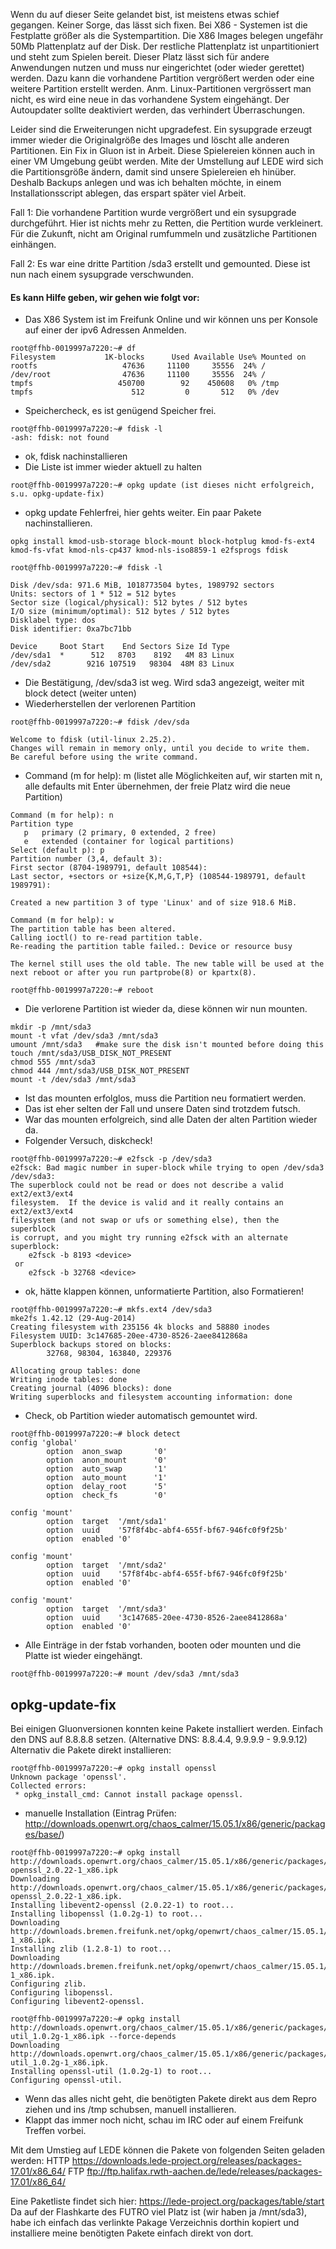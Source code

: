 Wenn du auf dieser Seite gelandet bist, ist meistens etwas schief gegangen. Keiner Sorge, das lässt sich fixen. Bei X86 - Systemen ist die Festplatte größer als die Systempartition. Die X86 Images belegen ungefähr 50Mb Plattenplatz auf der Disk. Der restliche Plattenplatz ist unpartitioniert und steht zum Spielen bereit. Dieser Platz lässt sich für andere Anwendungen nutzen und muss nur eingerichtet (oder wieder gerettet) werden. Dazu kann die vorhandene Partition vergrößert werden oder eine weitere Partition erstellt werden.
Anm. Linux-Partitionen vergrössert man nicht, es wird eine neue in das vorhandene System eingehängt.
Der Autoupdater sollte deaktiviert werden, das verhindert Überraschungen.

Leider sind die Erweiterungen nicht upgradefest. Ein sysupgrade erzeugt immer wieder die Originalgröße des Images und löscht alle anderen Partitionen. Ein Fix in Gluon ist in Arbeit. Diese Spielereien können auch in einer VM Umgebung geübt werden. Mite der Umstellung auf LEDE wird sich die Partitionsgröße ändern, damit sind unsere Spielereien eh hinüber. Deshalb Backups anlegen und was ich behalten möchte, in einem Installationsscript ablegen, das erspart später viel Arbeit.

Fall 1: Die vorhandene Partition wurde vergrößert und ein sysupgrade durchgeführt. Hier ist nichts mehr zu Retten, die Pertition wurde verkleinert. Für die Zukunft, nicht am Original rumfummeln und zusätzliche Partitionen einhängen.

Fall 2: Es war eine dritte Partition /sda3 erstellt und gemounted. Diese ist nun nach einem sysupgrade verschwunden.
#### Es kann Hilfe geben, wir gehen wie folgt vor:

- Das X86 System ist im Freifunk Online und wir können uns per Konsole auf einer der ipv6 Adressen Anmelden.

~~~
root@ffhb-0019997a7220:~# df
Filesystem           1K-blocks      Used Available Use% Mounted on
rootfs                   47636     11100     35556  24% /
/dev/root                47636     11100     35556  24% /
tmpfs                   450700        92    450608   0% /tmp
tmpfs                      512         0       512   0% /dev
~~~
- Speichercheck, es ist genügend Speicher frei.

~~~
root@ffhb-0019997a7220:~# fdisk -l
-ash: fdisk: not found
~~~
- ok, fdisk nachinstallieren
- Die Liste ist immer wieder aktuell zu halten

~~~
root@ffhb-0019997a7220:~# opkg update (ist dieses nicht erfolgreich, s.u. opkg-update-fix)
~~~
- opkg update Fehlerfrei, hier gehts weiter. Ein paar Pakete nachinstallieren.

~~~
opkg install kmod-usb-storage block-mount block-hotplug kmod-fs-ext4 kmod-fs-vfat kmod-nls-cp437 kmod-nls-iso8859-1 e2fsprogs fdisk
~~~

~~~
root@ffhb-0019997a7220:~# fdisk -l

Disk /dev/sda: 971.6 MiB, 1018773504 bytes, 1989792 sectors
Units: sectors of 1 * 512 = 512 bytes
Sector size (logical/physical): 512 bytes / 512 bytes
I/O size (minimum/optimal): 512 bytes / 512 bytes
Disklabel type: dos
Disk identifier: 0xa7bc71bb

Device     Boot Start    End Sectors Size Id Type
/dev/sda1  *      512   8703    8192   4M 83 Linux
/dev/sda2        9216 107519   98304  48M 83 Linux
~~~
- Die Bestätigung, /dev/sda3 ist weg. Wird sda3 angezeigt, weiter mit block detect (weiter unten)
- Wiederherstellen der verlorenen Partition

~~~
root@ffhb-0019997a7220:~# fdisk /dev/sda

Welcome to fdisk (util-linux 2.25.2).
Changes will remain in memory only, until you decide to write them.
Be careful before using the write command.
~~~

- Command (m for help): m (listet alle Möglichkeiten auf, wir starten mit n, alle defaults mit Enter übernehmen, der freie Platz wird die neue Partition)

~~~
Command (m for help): n
Partition type
   p   primary (2 primary, 0 extended, 2 free)
   e   extended (container for logical partitions)
Select (default p): p
Partition number (3,4, default 3):
First sector (8704-1989791, default 108544):
Last sector, +sectors or +size{K,M,G,T,P} (108544-1989791, default 1989791):

Created a new partition 3 of type 'Linux' and of size 918.6 MiB.

Command (m for help): w
The partition table has been altered.
Calling ioctl() to re-read partition table.
Re-reading the partition table failed.: Device or resource busy

The kernel still uses the old table. The new table will be used at the next reboot or after you run partprobe(8) or kpartx(8).

root@ffhb-0019997a7220:~# reboot
~~~
- Die verlorene Partition ist wieder da, diese können wir nun mounten.

~~~
mkdir -p /mnt/sda3
mount -t vfat /dev/sda3 /mnt/sda3 
umount /mnt/sda3   #make sure the disk isn't mounted before doing this
touch /mnt/sda3/USB_DISK_NOT_PRESENT
chmod 555 /mnt/sda3
chmod 444 /mnt/sda3/USB_DISK_NOT_PRESENT
mount -t /dev/sda3 /mnt/sda3
~~~
- Ist das mounten erfolglos, muss die Partition neu formatiert werden.
- Das ist eher selten der Fall und unsere Daten sind trotzdem futsch.
- War das mounten erfolgreich, sind alle Daten der alten Partition wieder da.
- Folgender Versuch, diskcheck!

~~~
root@ffhb-0019997a7220:~# e2fsck -p /dev/sda3
e2fsck: Bad magic number in super-block while trying to open /dev/sda3
/dev/sda3:
The superblock could not be read or does not describe a valid ext2/ext3/ext4
filesystem.  If the device is valid and it really contains an ext2/ext3/ext4
filesystem (and not swap or ufs or something else), then the superblock
is corrupt, and you might try running e2fsck with an alternate superblock:
    e2fsck -b 8193 <device>
 or
    e2fsck -b 32768 <device>
~~~
- ok, hätte klappen können, unformatierte Partition, also Formatieren!

~~~
root@ffhb-0019997a7220:~# mkfs.ext4 /dev/sda3
mke2fs 1.42.12 (29-Aug-2014)
Creating filesystem with 235156 4k blocks and 58880 inodes
Filesystem UUID: 3c147685-20ee-4730-8526-2aee8412868a
Superblock backups stored on blocks:
        32768, 98304, 163840, 229376

Allocating group tables: done
Writing inode tables: done
Creating journal (4096 blocks): done
Writing superblocks and filesystem accounting information: done
~~~
- Check, ob Partition wieder automatisch gemountet wird.

~~~
root@ffhb-0019997a7220:~# block detect
config 'global'
        option  anon_swap       '0'
        option  anon_mount      '0'
        option  auto_swap       '1'
        option  auto_mount      '1'
        option  delay_root      '5'
        option  check_fs        '0'

config 'mount'
        option  target  '/mnt/sda1'
        option  uuid    '57f8f4bc-abf4-655f-bf67-946fc0f9f25b'
        option  enabled '0'

config 'mount'
        option  target  '/mnt/sda2'
        option  uuid    '57f8f4bc-abf4-655f-bf67-946fc0f9f25b'
        option  enabled '0'

config 'mount'
        option  target  '/mnt/sda3'
        option  uuid    '3c147685-20ee-4730-8526-2aee8412868a'
        option  enabled '0'
~~~
- Alle Einträge in der fstab vorhanden, booten oder mounten und die Platte ist wieder eingehängt.

~~~
root@ffhb-0019997a7220:~# mount /dev/sda3 /mnt/sda3
~~~

## opkg-update-fix
Bei einigen Gluonversionen konnten keine Pakete installiert werden. Einfach den DNS auf 8.8.8.8 setzen. (Alternative DNS: 8.8.4.4, 9.9.9.9 - 9.9.9.12)
Alternativ die Pakete direkt installieren:

~~~
root@ffhb-0019997a7220:~# opkg install openssl
Unknown package 'openssl'.
Collected errors:
 * opkg_install_cmd: Cannot install package openssl.
~~~
- manuelle Installation (Eintrag Prüfen: http://downloads.openwrt.org/chaos_calmer/15.05.1/x86/generic/packages/base/)

~~~
root@ffhb-0019997a7220:~# opkg install http://downloads.openwrt.org/chaos_calmer/15.05.1/x86/generic/packages/base/libevent2-openssl_2.0.22-1_x86.ipk
Downloading http://downloads.openwrt.org/chaos_calmer/15.05.1/x86/generic/packages/base/libevent2-openssl_2.0.22-1_x86.ipk.
Installing libevent2-openssl (2.0.22-1) to root...
Installing libopenssl (1.0.2g-1) to root...
Downloading http://downloads.bremen.freifunk.net/opkg/openwrt/chaos_calmer/15.05.1/x86/generic/packages/base/libopenssl_1.0.2g-1_x86.ipk.
Installing zlib (1.2.8-1) to root...
Downloading http://downloads.bremen.freifunk.net/opkg/openwrt/chaos_calmer/15.05.1/x86/generic/packages/base/zlib_1.2.8-1_x86.ipk.
Configuring zlib.
Configuring libopenssl.
Configuring libevent2-openssl.

root@ffhb-0019997a7220:~# opkg install http://downloads.openwrt.org/chaos_calmer/15.05.1/x86/generic/packages/base/openssl-util_1.0.2g-1_x86.ipk --force-depends
Downloading http://downloads.openwrt.org/chaos_calmer/15.05.1/x86/generic/packages/base/openssl-util_1.0.2g-1_x86.ipk.
Installing openssl-util (1.0.2g-1) to root...
Configuring openssl-util.
~~~
- Wenn das alles nicht geht, die benötigten Pakete direkt aus dem Repro ziehen und ins /tmp schubsen, manuell installieren.
- Klappt das immer noch nicht, schau im IRC oder auf einem Freifunk Treffen vorbei.

Mit dem Umstieg auf LEDE können die Pakete von folgenden Seiten geladen werden:
HTTP 	https://downloads.lede-project.org/releases/packages-17.01/x86_64/
FTP 	ftp://ftp.halifax.rwth-aachen.de/lede/releases/packages-17.01/x86_64/

Eine Paketliste findet sich hier: https://lede-project.org/packages/table/start
Da auf der Flashkarte des FUTRO viel Platz ist (wir haben ja /mnt/sda3), habe ich einfach das verlinkte Pakage Verzeichnis dorthin kopiert und installiere meine benötigten Pakete einfach direkt von dort.

